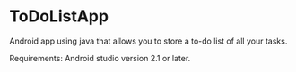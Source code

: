 # ToDoListApp
Android app using java that allows you to store a to-do list of all your tasks.

Requirements:
Android studio version 2.1 or later.
